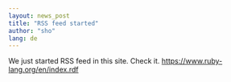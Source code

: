 ```yaml
---
layout: news_post
title: "RSS feed started"
author: "sho"
lang: de
---
```


We just started RSS feed in this site. Check it.
https://www.ruby-lang.org/en/index.rdf
